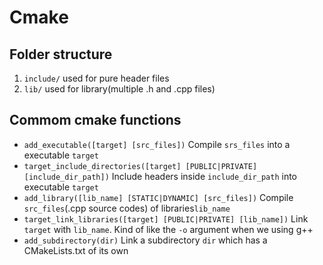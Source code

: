 # Cmake
## Folder structure
1. `include/` used for pure header files
2. `lib/` used for library(multiple .h and .cpp files) 

## Commom cmake functions
* `add_executable([target] [src_files])`
Compile `srs_files` into a executable `target`
* `target_include_directories([target] [PUBLIC|PRIVATE] [include_dir_path])`
Include headers inside `include_dir_path` into executable `target`
* `add_library([lib_name] [STATIC|DYNAMIC] [src_files])`
Compile `src_files`(.cpp source codes) of libraries`lib_name`
* `target_link_libraries([target] [PUBLIC|PRIVATE] [lib_name])`
Link `target` with `lib_name`. Kind of like the `-o` argument when we using g++
* `add_subdirectory(dir)`
Link a subdirectory `dir` which has a CMakeLists.txt of its own
